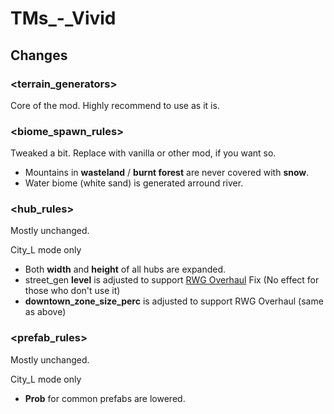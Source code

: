 # TMs_-_Vivid

## Changes
### <terrain_generators>
Core of the mod.
Highly recommend to use as it is.

### <biome_spawn_rules>
Tweaked a bit.
Replace with vanilla or other mod, if you want so.

- Mountains in **wasteland** / **burnt forest** are never covered with **snow**.
- Water biome (white sand) is generated arround river.

### <hub_rules>
Mostly unchanged.

City_L mode only

- Both **width** and **height** of all hubs are expanded.
- street_gen **level** is adjusted to support [RWG Overhaul](https://github.com/AlphadoJaki/RWG_Overhaul_Fix/releases) Fix (No effect for those who don't use it)
- **downtown_zone_size_perc** is adjusted to support RWG Overhaul (same as above)

### <prefab_rules>
Mostly unchanged.

City_L mode only

- **Prob** for common prefabs are lowered.
